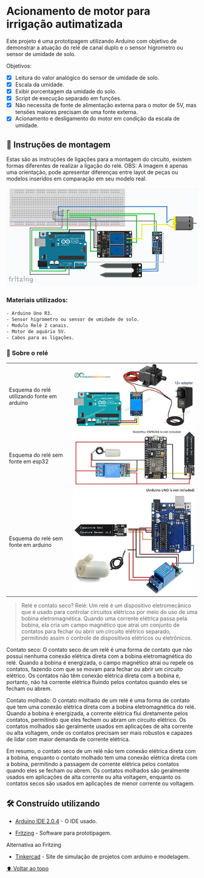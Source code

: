
# Acionamento de motor para irrigação autimatizada 

Este projeto é uma prototipagem utilizando Arduino com objetivo de demonstrar a atuação do relé de canal duplo e o sensor higrometro ou sensor de umidade de solo.

Objetivos:

- [x] Leitura do valor analógico do sensor de umidade de solo. 
- [x] Escala da umidade.
- [x] Exibir porcentagem da umidade do solo.
- [x] Script de execução separado em funções.
- [x] Não necessita de fonte de alimentação externa para o motor de 5V, mas tensões maiores precisam de uma fonte externa.
- [x] Acionamento e desligamento do motor em condição da escala de umidade.

## 🚀 Instruções de montagem

Estas são as instruções de ligações para a montagem do circuito, existem formas diferentes de realizar a ligação do relé.
OBS: A imagem é apenas uma orientação, pode apresentar diferenças entre layot de peças ou modelos inseridos em comparação em seu modelo real.

<img src="/acionamento_de_motor/Esquema_montagem.png">

### Materiais utilizados:
```
- Arduino Uno R3.
- Sensor higrometro ou sensor de umidade de solo.
- Modulo Relé 2 canais.
- Motor de aquário 5V.
- Cabos para as ligações.
```

### 🔧 Sobre o relé

<table>
  <tr>
    <td>Esquema do relé utilizando fonte em arduino</td>
    <td><img src="/acionamento_de_motor/rele_c_fonte12V.jpeg" alt="Com fonte 12V em arduino"></td>
  </tr>
  <tr>
    <td>Esquema do relé sem fonte em esp32</td>
    <td><img src="/acionamento_de_motor/rele_s_fonte_esp.jpeg" alt="Sem fonte em esp32"></td>
  </tr>
  <tr>
    <td>Esquema do relé sem fonte em arduino</td>
    <td><img src="/acionamento_de_motor/rele_s_fonte_ard.jpeg" alt="Sem fonte em arduino"></td>
  </tr>
</table>


>Relé e contato seco?
Relé: Um relé é um dispositivo eletromecânico que é usado para controlar circuitos elétricos por meio do uso de uma bobina eletromagnética. Quando uma corrente elétrica passa pela bobina, ela cria um campo magnético que atrai um conjunto de contatos para fechar ou abrir um circuito elétrico separado, permitindo assim o controle de dispositivos elétricos ou eletrônicos.

Contato seco: O contato seco de um relé é uma forma de contato que não possui nenhuma conexão elétrica direta com a bobina eletromagnética do relé. Quando a bobina é energizada, o campo magnético atrai ou repele os contatos, fazendo com que se movam para fechar ou abrir um circuito elétrico. Os contatos não têm conexão elétrica direta com a bobina e, portanto, não há corrente elétrica fluindo pelos contatos quando eles se fecham ou abrem.

Contato molhado: O contato molhado de um relé é uma forma de contato que tem uma conexão elétrica direta com a bobina eletromagnética do relé. Quando a bobina é energizada, a corrente elétrica flui diretamente pelos contatos, permitindo que eles fechem ou abram um circuito elétrico. Os contatos molhados são geralmente usados em aplicações de alta corrente ou alta voltagem, onde os contatos precisam ser mais robustos e capazes de lidar com maior demanda de corrente elétrica.

Em resumo, o contato seco de um relé não tem conexão elétrica direta com a bobina, enquanto o contato molhado tem uma conexão elétrica direta com a bobina, permitindo a passagem de corrente elétrica pelos contatos quando eles se fecham ou abrem. Os contatos molhados são geralmente usados em aplicações de alta corrente ou alta voltagem, enquanto os contatos secos são usados em aplicações de menor corrente ou voltagem.

## 🛠️ Construído utilizando

* [Arduino IDE 2.0.4](https://downloads.arduino.cc/arduino-ide/nightly/arduino-ide_nightly-latest_Windows_64bit.zip) - O IDE usado.

* [Fritzing](https://fritzing.org/download/) - Software para prototipagem.

Alternativa ao Fritzing

* [Tinkercad](https://www.tinkercad.com/) - Site de simulação de projetos com arduino e modelagem.


[⬆ Voltar ao topo](#Acionamento_de_motor)<br>

